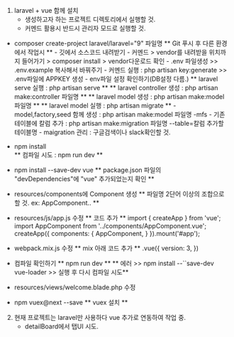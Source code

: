 1. laravel + vue 함께 설치
    * 생성하고자 하는 프로젝트 디렉토리에서 실행할 것.
    * 커멘드 활용시 반드시 관리자 모드로 실행할 것.

- composer create-project laravel/laravel="9" 파일명
    ** Git 푸시 후 다른 환경에서 작업시 **
        - 깃에서 소스코드 내려받기
        - 커멘드 > vendor를 내려받을 위치까지 들어가기 > composer install > vendor다운로드 확인
        - .env 파일생성 >> .env.example 복사해서 바꿔주기
        - 커멘드 실행 : php artisan key:generate >> .env파일에 APPKEY 생성
        - env파일 설정 확인하기(DB설정 다름.)
    ** laravel serve 실행 : php artisan serve **
    ** laravel controller 생성 : php artisan make:controller 파일명 **
    ** laravel model 생성 : php artisan make:model 파일명 **
    ** laravel model 실행 : php artisan migrate **
        - model,factory,seed 함께 생성 : php artisan make:model 파일명 -mfs
        - 기존 테이블에 칼럼 추가 : php artisan make:migration 파일명 --table=칼럼 추가할 테이블명
        - maigration 관리 : 구글검색이나 slack확인할 것.

- npm install  
    ** 컴파일 시도 : npm run dev **

- npm install --save-dev vue
    ** package.json 파일의 "devDependencies"에 "vue" 추가되었는지 확인 **

- resources/components에 Component 생성
    ** 파일명 2단어 이상의 조합으로 할 것. ex: AppComponent.. **

- resources/js/app.js 수정
    ** 코드 추가 **
        import { createApp } from 'vue'; 
        import AppComponent from '../components/AppComponent.vue';
        createApp({
            components: {
                AppComponent,
            }
        }).mount('#app');

- webpack.mix.js 수정
    ** mix 아래 코드 추가 **
        .vue({ version: 3, })

- 컴파일 확인하기
    ** npm run dev **
    ** 에러 >> npm install --``save-dev vue-loader >> 실행 후 다시 컴파일 시도**

- resources/views/welcome.blade.php 수정
    <!-- <script src="{{ asset('js/app.js')}}" defer></script> -->

- npm vuex@next --save
    ** vuex 설치 **

2. 현재 프로젝트는 laravel만 사용하다 vue 추가로 연동하여 작업 중.
    - detailBoard에서 탭UI 시도.
